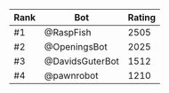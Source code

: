 Rank|Bot|Rating
---|---|---
#1|@RaspFish|2505
#2|@OpeningsBot|2025
#3|@DavidsGuterBot|1512
#4|@pawnrobot|1210
